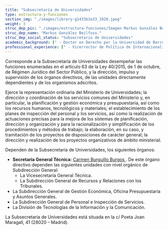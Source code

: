 ```yaml
---
title: "Subsecretaría de Universidades"
type: estructura-y-funciones
section_img: "./images/library-g1433b3a33_1920.jpeg"
weight: 3
struc_dep_pic: "./images/estructura-funciones/Imagen Markus González Beilfuss.jpg"
struc_dep_name: "Markus González Beilfuss."
struc_dep_social_status: "Subsecretario de Universidades"
academic_background: [" - Doctor en Derecho por la Universidad de Barcelona.", "- Licenciado en Derecho por la Universidad de Barcelona.", "- Domina los idiomas inglés, alemán y catalán."]
professional_experience: [" - Vicerrector de Política de Internacionalización de la Universidad de Barcelona (enero 2021-enero 2022).Director General de Inmigración (abril 2010-diciembre 2011)."," - Letrado del Tribunal Constitucional (abril 2005-abril 2010)."," - Profesor titular de Derecho Constitucional de la Universidad de Barcelona (desde septiembre de 2001). Ámbitos de especialización: jurisdicción constitucional, derechos fundamentales, organización territorial del poder, inmigración y trata de seres humanos."]
---
```

Corresponde a la Subsecretaría de Universidades desempeñar las funciones enumeradas en el artículo 63 de la Ley 40/2015, de 1 de octubre, de Régimen Jurídico del Sector Público, y la dirección, impulso y supervisión de los órganos directivos, de las unidades directamente dependientes y de los organismos adscritos.

Ejerce la representación ordinaria del Ministerio de Universidades; la dirección y coordinación de los servicios comunes del Ministerio y, en particular, la planificación y gestión económica y presupuestaria, así como los recursos humanos, tecnológicos y materiales; el establecimiento de los planes de inspección del personal y los servicios, así como la realización de actuaciones precisas para la mejora de los sistemas de planificación, dirección y organización y para la racionalización y simplificación de los procedimientos y métodos de trabajo; la elaboración, en su caso, y tramitación de los proyectos de disposiciones de carácter general; la dirección y realización de los proyectos organizativos de ámbito ministerial.

Dependen de la Subsecretaría de Universidades, los siguientes órganos:

+ **Secretaria General Técnica:** <a href="https://transparencia.gob.es/servicios-buscador/contenido/curriculums.htm?id=CV_9942&lang=es&fcAct=2020-07-20T08:19:55.700Z" target="_blank">Carmen Burguillo Burgos <i class="fas fa-external-link-alt"></i></a>. De este órgano directivo dependen las siguientes unidades con nivel orgánico de Subdirección General:
  + La Vicesecretaría General Técnica.
  + La Subdirección General de Recursos y Relaciones con los Tribunales.
+ La Subdirección General de Gestión Económica, Oficina Presupuestaria y Asuntos Generales.
+ La Subdirección General de Personal e Inspección de Servicios.
+ La División de Tecnologías de la Información y la Comunicación.
  
La Subsecretaría de Universidades está situada en la c/ Poeta Joan Maragall, 41 (28020 – Madrid).